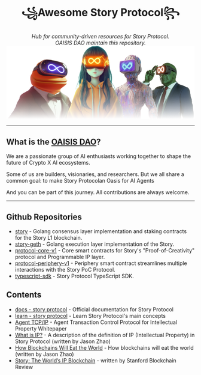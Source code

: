 <h1 align="center">꧁Awesome Story Protocol꧂</h1>
<div align="center"><i>Hub for community-driven resources for Story Protocol.</i></div>
<div align="center"><i>OAISIS DAO maintain this repository.</i></div>
<img src="https://raw.githubusercontent.com/OAISIS-DAO/awesome-storyprotocol/refs/heads/main/awesome-storyprotocol.png" alt="logo of awesome-storyprotocol repository">

---

## What is the [OAISIS DAO](https://x.com/osdotfun)?

We are a passionate group of AI enthusiasts working together to shape the future of Crypto X AI ecosystems.

Some of us are builders, visionaries, and researchers. But we all share a common goal: to make Story Protocolan Oasis for AI Agents

And you can be part of this journey. All contributions are always welcome.

---

## Github Repositories

- [story](https://github.com/piplabs/story) - Golang consensus layer implementation and staking contracts for the Story L1 blockchain.
- [story-geth](https://github.com/piplabs/story-geth) - Golang execution layer implementation of the Story.
- [protocol-core-v1](https://github.com/storyprotocol/protocol-core-v1) - Core smart contracts for Story's "Proof-of-Creativity" protocol and Programmable IP layer.
- [protocol-periphery-v1](https://github.com/storyprotocol/protocol-periphery-v1) - Periphery smart contract streamlines multiple interactions with the Story PoC Protocol.
- [typescript-sdk](https://github.com/storyprotocol/sdk) - Story Protocol TypeScript SDK.

## Contents

- [docs - story protocol](https://docs.story.foundation/) - Official documentation for Story Protocol
- [learn - story protocol](https://learn.story.foundation/) - Learn Story Protocol's main concepts
- [Agent TCP/IP](https://drive.google.com/file/d/1IM74cpN8TfS811gTaXxxkRH8QgpLFzZs/view?pli=1) - Agent Transaction Control Protocol for Intellectual Property Whitepaper
- [What is IP?](https://jasonzhao.substack.com/p/what-is-ip) - A description of the definition of IP (Intellectual Property) in Story Protocol (written by Jason Zhao)
- [How Blockchains Will Eat the World](https://jasonzhao.substack.com/p/how-blockchains-will-eat-the-world) - How blockchains will eat the world (written by Jason Zhao)
- [Story: The World’s IP Blockchain](https://review.stanfordblockchain.xyz/p/51-story-the-worlds-ip-blockchain) - written by Stanford Blockchain Review 
